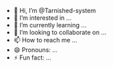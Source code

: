 - 👋 Hi, I’m @Tarnished-system
- 👀 I’m interested in ...
- 🌱 I’m currently learning ...
- 💞️ I’m looking to collaborate on ...
- 📫 How to reach me ...
- 😄 Pronouns: ...
- ⚡ Fun fact: ...

<!---
Tarnished-system/Tarnished-system is a ✨ special ✨ repository because its `README.md` (this file) appears on your GitHub profile.
You can click the Preview link to take a look at your changes.
--->
